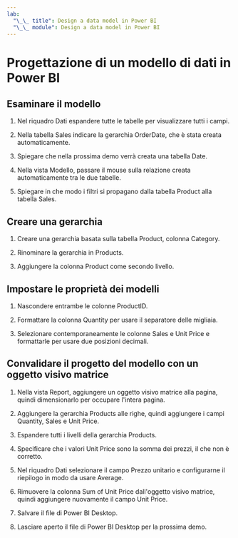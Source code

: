 ```yaml
---
lab:
  "\_\_ title": Design a data model in Power BI
  "\_\_ module": Design a data model in Power BI
---
```

# Progettazione di un modello di dati in Power BI

## Esaminare il modello

1. Nel riquadro Dati espandere tutte le tabelle per visualizzare tutti i campi.

1. Nella tabella Sales indicare la gerarchia OrderDate, che è stata creata automaticamente.

1. Spiegare che nella prossima demo verrà creata una tabella Date.

1. Nella vista Modello, passare il mouse sulla relazione creata automaticamente tra le due tabelle.

1. Spiegare in che modo i filtri si propagano dalla tabella Product alla tabella Sales.

## Creare una gerarchia

1. Creare una gerarchia basata sulla tabella Product, colonna Category.

1. Rinominare la gerarchia in Products.

1. Aggiungere la colonna Product come secondo livello.

## Impostare le proprietà dei modelli

1. Nascondere entrambe le colonne ProductID.

1. Formattare la colonna Quantity per usare il separatore delle migliaia.

1. Selezionare contemporaneamente le colonne Sales e Unit Price e formattarle per usare due posizioni decimali.

## Convalidare il progetto del modello con un oggetto visivo matrice

1. Nella vista Report, aggiungere un oggetto visivo matrice alla pagina, quindi dimensionarlo per occupare l'intera pagina.

1. Aggiungere la gerarchia Products alle righe, quindi aggiungere i campi Quantity, Sales e Unit Price.

1. Espandere tutti i livelli della gerarchia Products.

1. Specificare che i valori Unit Price sono la somma dei prezzi, il che non è corretto.

1. Nel riquadro Dati selezionare il campo Prezzo unitario e configurarne il riepilogo in modo da usare Average.

1. Rimuovere la colonna Sum of Unit Price dall'oggetto visivo matrice, quindi aggiungere nuovamente il campo Unit Price.

1. Salvare il file di Power BI Desktop.

1. Lasciare aperto il file di Power BI Desktop per la prossima demo.
